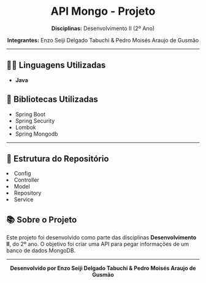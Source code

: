 <h1 align="center">API Mongo - Projeto</h1>

<p align="center">
  <strong>Disciplinas:</strong> Desenvolvimento II (2º Ano)
</p>

<p align="center">
  <strong>Integrantes:</strong> Enzo Seiji Delgado Tabuchi & Pedro Moisés Araujo de Gusmão
</p>

<hr>

<h2>👨‍💻 Linguagens Utilizadas</h2>
<ul>
  <li><strong>Java</strong></li>
</ul>
<ul>

</ul>

<h2>📖 Bibliotecas Utilizadas</h2>
<ul>
  <li>Spring Boot</li>
  <li>Spring Security</li>
  <li>Lombok</li>
  <li>Spring Mongodb</li>
</ul>

<hr>

<h2>📂 Estrutura do Repositório</h2>
  <li>Config</li>
  <li>Controller</li>
  <li>Model</li>
  <li>Repository</li>
  <li>Service</li>
<ul>
</ul>

<h2>📚 Sobre o Projeto</h2>
<p>
  Este projeto foi desenvolvido como parte das disciplinas <strong>Desenvolvimento II</strong>,
  do 2º ano. O objetivo foi criar uma API para pegar informações de um banco de dados MongoDB.
</p>

<hr>

<p align="center">
  <strong>Desenvolvido por Enzo Seiji Delgado Tabuchi & Pedro Moisés Araujo de Gusmão</strong>
</p>
